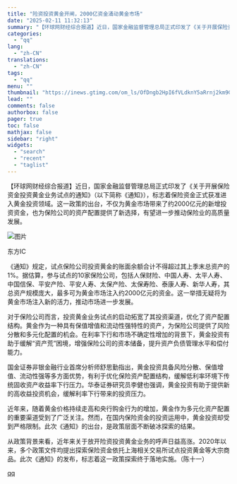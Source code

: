 ```yaml
---
title: "险资投资黄金开闸，2000亿资金涌动黄金市场"
date: "2025-02-11 11:32:13"
summary: "【环球网财经综合报道】近日，国家金融监督管理总局正式印发了《关于开展保险资金投资黄金业务试点的通知》..."
categories:
  - "qq"
lang:
  - "zh-CN"
translations:
  - "zh-CN"
tags:
  - "qq"
menu: ""
thumbnail: "https://inews.gtimg.com/om_ls/OfDngb2HpI6fVLdknY5aRrnj2km9GKiYYgWCHLqQSt8QQAA_640360/0"
lead: ""
comments: false
authorbox: false
pager: true
toc: false
mathjax: false
sidebar: "right"
widgets:
  - "search"
  - "recent"
  - "taglist"
---
```


【环球网财经综合报道】近日，国家金融监督管理总局正式印发了《关于开展保险资金投资黄金业务试点的通知》（以下简称《通知》），标志着保险资金正式获准进入黄金投资领域。这一政策的出台，不仅为黄金市场带来了约2000亿元的新增投资资金，也为保险公司的资产配置提供了新选择，有望进一步推动保险业的高质量发展。

![图片](https://inews.gtimg.com/om_bt/O5V8h2T20C41yElHeQNV5LIYnihvz9Zi22_ZkbZVQuRE8AA/641)

东方IC

《通知》规定，试点保险公司投资黄金的账面余额合计不得超过其上季末总资产的1%。据估算，参与试点的10家保险公司，包括人保财险、中国人寿、太平人寿、中国信保、平安产险、平安人寿、太保产险、太保寿险、泰康人寿、新华人寿，其总资产规模庞大，最多可为黄金市场注入约2000亿元的资金。这一举措无疑将为黄金市场注入新的活力，推动市场进一步发展。

对于保险公司而言，投资黄金业务试点的启动拓宽了其投资渠道，优化了资产配置结构。黄金作为一种具有保值增值和流动性强特性的资产，为保险公司提供了风险分散和多元化配置的机会。在利率下行和市场不确定性增加的背景下，黄金投资有助于缓解“资产荒”困境，增强保险公司的资本储备，提升资产负债管理水平和偿付能力。

国金证券非银金融行业首席分析师舒思勤指出，黄金投资具备风险分散、保值增值、流动性强等多方面优势，有利于优化保险资产配置结构，缓解低利率环境下传统固收资产收益率下行压力。华泰证券研究员李健也强调，黄金投资有助于提供新的高收益投资机会，缓解利率下行带来的投资压力。

近年来，随着黄金价格持续走高和央行购金行为的增加，黄金作为多元化资产配置的重要渠道受到了广泛关注。然而，在国内保险资金的投资运用中，黄金投资却受到严格限制。此次《通知》的出台，是政策层面不断破冰探索的结果。

从政策背景来看，近年来关于放开险资投资黄金业务的呼声日益高涨。2020年以来，多个政策文件均提出探索保险资金依托上海相关交易所试点投资黄金等大宗商品。此次《通知》的发布，标志着这一政策探索终于落地实施。（陈十一）

[qq](https://new.qq.com/rain/a/20250211A03FQJ00)
